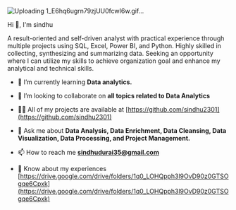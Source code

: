 

![Uploading 1_E6hq6ugrn79zjUU0fcwI6w.gif…]()






Hi 👋, I'm sindhu

A result-oriented and self-driven analyst with practical experience through multiple projects using SQL, Excel, Power BI, and Python. Highly skilled in collecting, synthesizing and summarizing data. Seeking an opportunity where I can utilize my skills to achieve organization goal and enhance my analytical and technical skills.

- 🌱 I’m currently learning **Data analytics.**

- 👯 I’m looking to collaborate on **all topics related to Data Analytics**

- 👨‍💻 All of my projects are available at [https://github.com/sindhu2301](https://github.com/sindhu2301)

- 💬 Ask me about **Data Analysis, Data Enrichment, Data Cleansing, Data Visualization, Data Processing, and Project Management.**

- 📫 How to reach me **sindhudurai35@gmail.com**

- 📄 Know about my experiences [https://drive.google.com/drive/folders/1q0_LOHQpph3l9OvD90z0GTSOgqe6Cpxk](https://drive.google.com/drive/folders/1q0_LOHQpph3l9OvD90z0GTSOgqe6Cpxk)











